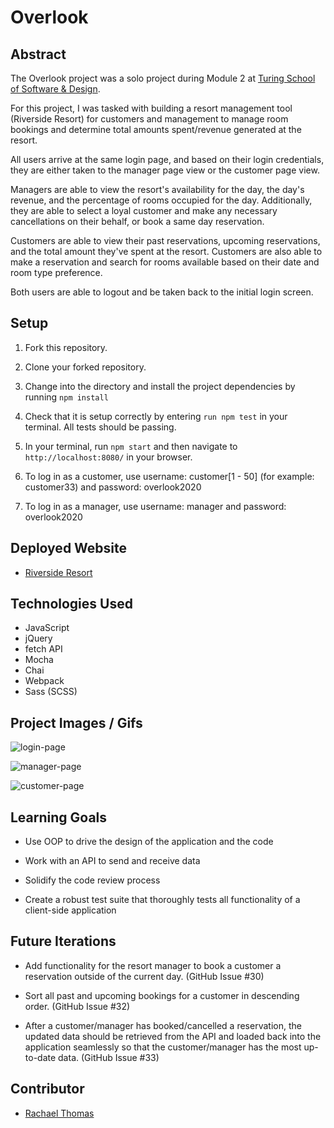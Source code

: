 # Overlook


## Abstract

 The Overlook project was a solo project during Module 2 at [Turing School of Software & Design](https://turing.io/).

 For this project, I was tasked with building a resort management tool (Riverside Resort) for customers and management to manage room bookings and determine total amounts spent/revenue generated at the resort.

 All users arrive at the same login page, and based on their login credentials, they are either taken to the manager page view or the customer page view.

 Managers are able to view the resort's availability for the day, the day's revenue, and the percentage of rooms occupied for the day. Additionally, they are able to select a loyal customer and make any necessary cancellations on their behalf, or book a same day reservation.

 Customers are able to view their past reservations, upcoming reservations, and the total amount they've spent at the resort. Customers are also able to make a reservation and search for rooms available based on their date and room type preference.

 Both users are able to logout and be taken back to the initial login screen.  

## Setup

1. Fork this repository.

2. Clone your forked repository.

3. Change into the directory and install the project dependencies by running `npm install`

4. Check that it is setup correctly by entering `run npm test` in your terminal. All tests should be passing.

5. In your terminal, run `npm start` and then navigate to `http://localhost:8080/` in your browser.

6. To log in as a customer, use username: customer[1 - 50] (for example: customer33) and password: overlook2020

7. To log in as a manager, use username: manager and password: overlook2020


## Deployed Website

* [Riverside Resort](http://rachael-t.github.io/riverside-resort)

## Technologies Used

* JavaScript
* jQuery
* fetch API
* Mocha
* Chai
* Webpack
* Sass (SCSS)


## Project Images / Gifs

![login-page](https://user-images.githubusercontent.com/54180641/79929165-30198000-8402-11ea-88d1-8aa407a4fe6a.gif)

![manager-page](https://user-images.githubusercontent.com/54180641/79929178-3ad41500-8402-11ea-91ec-c6776326b9d3.gif)

![customer-page](https://user-images.githubusercontent.com/54180641/79929235-66ef9600-8402-11ea-9be1-b4efd23306f3.gif)


## Learning Goals

* Use OOP to drive the design of the application and the code

* Work with an API to send and receive data

* Solidify the code review process

* Create a robust test suite that thoroughly tests all functionality of a client-side application

## Future Iterations

* Add functionality for the resort manager to book a customer a reservation outside of the current day. (GitHub Issue #30)

* Sort all past and upcoming bookings for a customer in descending order. (GitHub Issue #32)

* After a customer/manager has booked/cancelled a reservation, the updated data should be retrieved from the API and loaded back into the application seamlessly so that the customer/manager has the most up-to-date data. (GitHub Issue #33)


## Contributor

* [Rachael Thomas](https://github.com/rachael-t)
